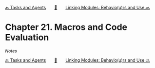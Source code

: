 [🔙 Tasks and Agents][previous-chapter]&nbsp;&nbsp;&nbsp;&nbsp;&nbsp;&nbsp;&nbsp;[🏡][readme]&nbsp;&nbsp;&nbsp;&nbsp;&nbsp;&nbsp;&nbsp;[Linking Modules: Behavio(u)rs and Use 🔜][upcoming-chapter]

# Chapter 21. Macros and Code Evaluation

_Notes_

[🔙 Tasks and Agents][previous-chapter]&nbsp;&nbsp;&nbsp;&nbsp;&nbsp;&nbsp;&nbsp;[🏡][readme]&nbsp;&nbsp;&nbsp;&nbsp;&nbsp;&nbsp;&nbsp;[Linking Modules: Behavio(u)rs and Use 🔜][upcoming-chapter]

[readme]: README.md
[previous-chapter]: ch20-tasks-and-agents.md
[upcoming-chapter]: ch22-linking-modules-behavio-u-rs-and-use.md